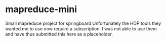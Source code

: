 # mapreduce-mini
 Small mapreduce project for springboard
 Unfortunately the HDP tools they wanted me to use now require a subscription. I was not able to use them and have thus submitted this here as a placeholder.
